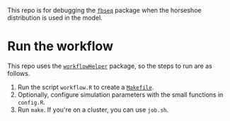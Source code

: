 This repo is for debugging the [`fbseq`](https://github.com/wlandau/fbseq) package when the horseshoe distribution is used in the model. 

# Run the workflow

This repo uses the [`workflowHelper`](https://github.com/wlandau/workflowHelper) package, so the steps to run are as follows.

1. Run the script `workflow.R` to create a [`Makefile`](https://www.gnu.org/software/make/).
2. Optionally, configure simulation parameters with the small functions in `config.R`.
3. Run `make`. If you're on a cluster, you can use `job.sh`.
